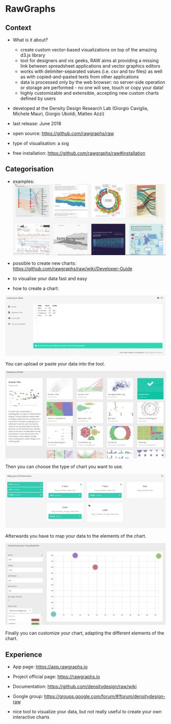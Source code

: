 # RawGraphs


## Context
  
  - What is it about?
    - create custom vector-based visualizations on top of the amazing d3.js library
    - tool for designers and vis geeks, RAW aims at providing a missing link between spreadsheet applications and vector graphics editors 
    - works with delimiter-separated values (i.e. csv and tsv files) as well as with copied-and-pasted texts from other applications
    - data is processed only by the web browser: no server-side operation or storage are performed - no one will see, touch or copy your data!
    - highly customizable and extensible, accepting new custom charts defined by users

  - developed at the Density Design Research Lab (Giorgio Caviglia, Michele Mauri, Giorgio Uboldi, Matteo Azzi)
  - last release: June 2018 
  - open source: <https://github.com/rawgraphs/raw>
  - type of visualisation: a svg
  - free installation: <https://github.com/rawgraphs/raw#installation>
    

## Categorisation

  - examples:
![](pictures/rawGraphs_example.png)  

  - possible to create new charts: <https://github.com/rawgraphs/raw/wiki/Developer-Guide>
  - to visualise your data fast and easy
  - how to create a chart:
  
  ![](pictures/rawGraphs_loadData.png)

  You can upload or paste your data into the tool.
  
  ![](pictures/rawGraphs_chooseChart.png)  
  
  Then you can choose the type of chart you want to use.
  
  ![](pictures/rawGraphs_mapDimensions.png)
  
  Afterwards you have to map your data to the elements of the chart.
  
  ![](pictures/rawGraphs_customizeChart.png)
  
  Finally you can customize your chart, adapting the different elements of the chart.
  

## Experience
  
  - App page: <https://app.rawgraphs.io>
  - Project official page: <https://rawgraphs.io>
  - Documentation: <https://github.com/densitydesign/raw/wiki>
  - Google group: <https://groups.google.com/forum/#!forum/densitydesign-raw>
  
  - nice tool to visualize your data, but not really useful to create your own interactive charts
